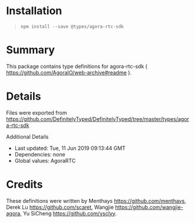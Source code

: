 # Installation
> `npm install --save @types/agora-rtc-sdk`

# Summary
This package contains type definitions for agora-rtc-sdk ( https://github.com/AgoraIO/web-archive#readme ).

# Details
Files were exported from https://github.com/DefinitelyTyped/DefinitelyTyped/tree/master/types/agora-rtc-sdk

Additional Details
 * Last updated: Tue, 11 Jun 2019 09:13:44 GMT
 * Dependencies: none
 * Global values: AgoraRTC

# Credits
These definitions were written by Menthays <https://github.com/menthays>, Derek Lu <https://github.com/scaret>, Wangjie <https://github.com/wangjie-agora>, Yu SiCheng <https://github.com/ysclyy>.
